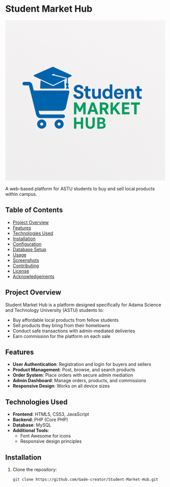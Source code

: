# Student Market Hub

![Student Market Hub Logo](uploads/logo.pro.png)

A web-based platform for ASTU students to buy and sell local products within campus.

## Table of Contents
- [Project Overview](#project-overview)
- [Features](#features)
- [Technologies Used](#technologies-used)
- [Installation](#installation)
- [Configuration](#configuration)
- [Database Setup](#database-setup)
- [Usage](#usage)
- [Screenshots](#screenshots)
- [Contributing](#contributing)
- [License](#license)
- [Acknowledgements](#acknowledgements)

## Project Overview
Student Market Hub is a platform designed specifically for Adama Science and Technology University (ASTU) students to:
- Buy affordable local products from fellow students
- Sell products they bring from their hometowns
- Conduct safe transactions with admin-mediated deliveries
- Earn commission for the platform on each sale

## Features
- **User Authentication**: Registration and login for buyers and sellers
- **Product Management**: Post, browse, and search products
- **Order System**: Place orders with secure admin mediation
- **Admin Dashboard**: Manage orders, products, and commissions
- **Responsive Design**: Works on all device sizes

## Technologies Used
- **Frontend**: HTML5, CSS3, JavaScript
- **Backend**: PHP (Core PHP)
- **Database**: MySQL
- **Additional Tools**: 
  - Font Awesome for icons
  - Responsive design principles

## Installation
1. Clone the repository:
   ```bash
   git clone https://github.com/Gade-creator/Student-Market-Hub.git

